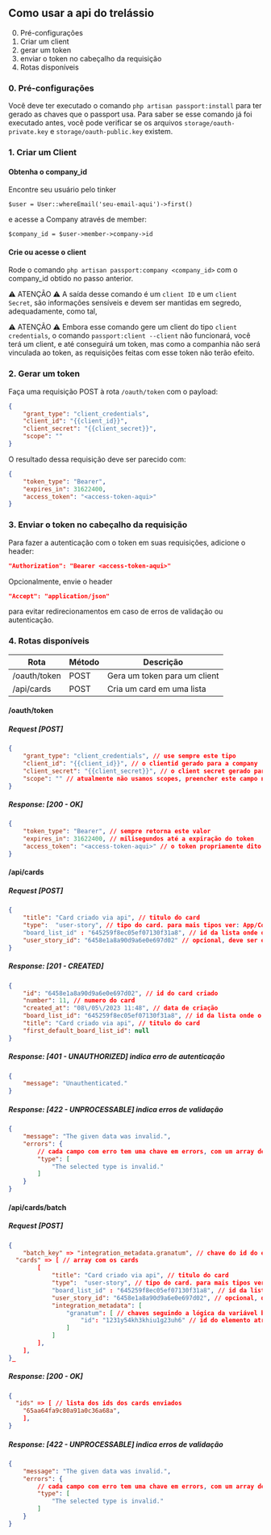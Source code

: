 ## Como usar a api do trelássio

0. Pré-configurações
1. Criar um client
2. gerar um token
3. enviar o token no cabeçalho da requisição
4. Rotas disponíveis

### 0. Pré-configurações
Você deve ter executado o comando `php artisan passport:install` para ter gerado as chaves que o passport usa. Para saber se esse comando já foi executado antes, você pode verificar se os arquivos `storage/oauth-private.key` e `storage/oauth-public.key` existem.

### 1. Criar um Client
#### Obtenha o company_id
Encontre seu usuário pelo tinker 

`$user = User::whereEmail('seu-email-aqui')->first()`

e acesse a Company através de member: 

`$company_id = $user->member->company->id`

#### Crie ou acesse o client
Rode o comando `php artisan passport:company <company_id>` com o company_id obtido no passo anterior.

⚠️ ATENÇÃO ⚠️  A saída desse comando é um `client ID` e um `client Secret`, são informações sensíveis e devem ser mantidas em segredo, adequadamente, como tal, 

⚠️ ATENÇÃO ⚠️  Embora esse comando gere um client do tipo `client credentials`, o comando `passport:client --client` não funcionará, você terá um client, e até conseguirá um token, mas como a companhia não será vinculada ao token, as requisições feitas com esse token não terão efeito.

### 2. Gerar um token
Faça uma requisição POST à rota `/oauth/token` com o payload:
``` json
{
	"grant_type": "client_credentials",
	"client_id": "{{client_id}}",
	"client_secret": "{{client_secret}}",
	"scope": ""
}
```
O resultado dessa requisição deve ser parecido com:
``` json
{
	"token_type": "Bearer",
	"expires_in": 31622400,
	"access_token": "<access-token-aqui>"
}
```

### 3. Enviar o token no cabeçalho da requisição
Para fazer a autenticação com o token em suas requisições, adicione o header:
```json
"Authorization": "Bearer <access-token-aqui>"
```

Opcionalmente, envie o header
``` json
"Accept": "application/json"
```
para evitar redirecionamentos em caso de erros de validação ou autenticação.

### 4. Rotas disponíveis

|	Rota			|	Método	|	Descrição						|
|	---				|	---		|	---								|
|	/oauth/token	|	POST	|	Gera um token para um client	|
|	/api/cards		|	POST	|	Cria um card em uma lista		|

#### /oauth/token
##### Request [POST]
```json
{
	"grant_type": "client_credentials", // use sempre este tipo
	"client_id": "{{client_id}}", // o clientid gerado para a company
	"client_secret": "{{client_secret}}", // o client secret gerado para a company
	"scope": "" // atualmente não usamos scopes, preencher este campo não tem efeito
}
```

##### Response: [200 - OK]
``` json
{
	"token_type": "Bearer", // sempre retorna este valor
	"expires_in": 31622400, // milisegundos até a expiração do token
	"access_token": "<access-token-aqui>" // o token propriamente dito
}
```

#### /api/cards
##### Request [POST]
```json
{
	"title": "Card criado via api", // titulo do card
	"type":  "user-story", // tipo do card. para mais tipos ver: App/Constants/CardTypes
	"board_list_id" : "645259f8ec05ef07130f31a8", // id da lista onde o card será criado
	"user_story_id": "6458e1a8a90d9a6e0e697d02" // opcional, deve ser enviado quando o card criado é do tipo task
}
```

##### Response: [201 - CREATED]
``` json
{
	"id": "6458e1a8a90d9a6e0e697d02", // id do card criado
	"number": 11, // numero do card
	"created_at": "08\/05\/2023 11:48", // data de criação
	"board_list_id": "645259f8ec05ef07130f31a8", // id da lista onde o card foi criado
	"title": "Card criado via api", // titulo do card
	"first_default_board_list_id": null
}
```

##### Response: [401 - UNAUTHORIZED] indica erro de autenticação
``` json
{
	"message": "Unauthenticated."
}
```

##### Response: [422 - UNPROCESSABLE] indica erros de validação
``` json
{
	"message": "The given data was invalid.",
	"errors": {
		// cada campo com erro tem uma chave em errors, com um array de erros de validação para o campo
		"type": [
			"The selected type is invalid."
		]
	}
}
```

#### /api/cards/batch
##### Request [POST]
```json
{
	"batch_key" => "integration_metadata.granatum", // chave do id do elemento atrelado ao card, deve ser uma string
  "cards" => [ // array com os cards
		[
			"title": "Card criado via api", // titulo do card
			"type":  "user-story", // tipo do card. para mais tipos ver: App/Constants/CardTypes
			"board_list_id" : "645259f8ec05ef07130f31a8", // id da lista onde o card será criado
			"user_story_id": "6458e1a8a90d9a6e0e697d02", // opcional, deve ser enviado quando o card criado é do tipo task
			"integration_metadata": [
				"granatum": [ // chaves seguindo a lógica da variável batch_key
					"id": "1231y54kh3khiu1g23uh6" // id do elemento atrelado ao card, deve ser uma string
				]
			]
		],
	],
}_
```

##### Response: [200 - OK]
``` json
{
  "ids" => [ // lista dos ids dos cards enviados
    "65aa64fa9c80a91a0c36a68a",
	],
}
```

##### Response: [422 - UNPROCESSABLE] indica erros de validação
``` json
{
	"message": "The given data was invalid.",
	"errors": {
		// cada campo com erro tem uma chave em errors, com um array de erros de validação para o campo
		"type": [
			"The selected type is invalid."
		]
	}
}
```
